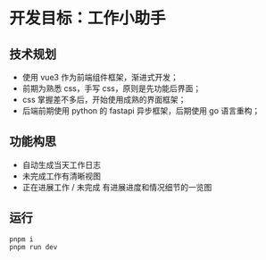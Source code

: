 # 开发目标：工作小助手

## 技术规划

- 使用 vue3 作为前端组件框架，渐进式开发；
- 前期为熟悉 css，手写 css，原则是先功能后界面；
- css 掌握差不多后，开始使用成熟的界面框架；
- 后端前期使用 python 的 fastapi 异步框架，后期使用 go 语言重构；


## 功能构思

- 自动生成当天工作日志
- 未完成工作有清晰视图
- 正在进展工作 / 未完成 有进展进度和情况细节的一览图

## 运行

```shell
pnpm i
pnpm run dev
```
